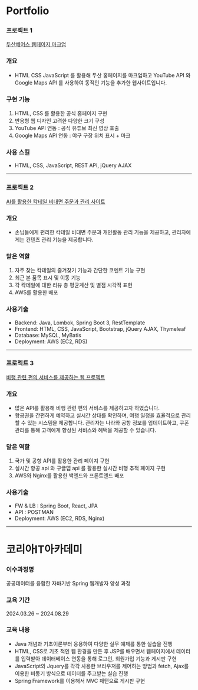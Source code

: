 # Portfolio
### 프로젝트 1
[두산베어스 웹페이지 마크업](https://github.com/GayeonHong726/Doosan.git)

### 개요
- HTML CSS JavaScript 를 활용해 두산 홈페이지를 마크업하고 YouTube API 와 Google Maps API 를 사용하여 동적인 기능을 추가한 웹사이트입니다.

### 구현 기능
1. HTML, CSS 를 활용한 공식 홈페이지 구현
2. 반응형 웹 디자인 고려한 다양한 크기 구성
3. YouTube API 연동 : 공식 유튜브 최신 영상 호출
4. Google Maps API 연동 : 야구 구장 위치 표시 + 마크

### 사용 스킬
- HTML, CSS, JavaScript, REST API, jQuery AJAX
<hr>

### 프로젝트 2
[AI를 활용한 칵테일 비대면 주문과 관리 사이트](https://github.com/GayeonHong726/LubberDuck.git)

### 개요
- 손님들에게 편리한 칵테일 비대면 주문과 개인활동 관리 기능을 제공하고, 관리자에게는 컨텐츠 관리 기능을 제공합니다.

### 맡은 역할
1. 자주 찾는 칵테일의 즐겨찾기 기능과 간단한 코멘트 기능 구현 
2. 최근 본 품목 표시 및 이동 기능
3. 각 칵테일에 대한 리뷰 총 평균계산 및 별점 시각적 표현
4. AWS를 활용한 배포

### 사용기술
- Backend: Java, Lombok, Spring Boot 3, RestTemplate
- Frontend: HTML, CSS, JavaScript, Bootstrap, jQuery AJAX, Thymeleaf
- Database: MySQL, MyBatis
- Deployment: AWS (EC2, RDS)
<hr>

### 프로젝트 3
[비행 관련 편의 서비스를 제공하는 웹 프로젝트](https://github.com/GayeonHong726/RubberFlightProject.git)

### 개요
- 많은 API를 활용해 비행 관련 편의 서비스를 제공하고자 하였습니다.
- 항공권을 간편하게 예약하고 실시간 상태를 확인하며, 여행 일정을 효율적으로 관리할 수 있는 시스템을 제공합니다. 관리자는 나라와 공항 정보를 업데이트하고, 쿠폰 관리를 통해 고객에게 향상된 서비스와 혜택을 제공할 수 있습니다.

### 맡은 역할
1. 국가 및 공항 API를 활용한 관리 페이지 구현
2. 실시간 항공 api 와 구글맵 api 를 활용한 실시간 비행 추적 페이지 구현
3. AWS와 Nginx를 활용한 백엔드와 프론트엔드 배포

### 사용기술
- FW & LB : Spring Boot, React, JPA
- API : POSTMAN
- Deployment: AWS (EC2, RDS, Nginx)
<hr>

# 코리아IT아카데미
### 이수과정명
공공데이터를 융합한 자바기반 Spring 웹개발자 양성 과정
### 교육 기간
2024.03.26 ~ 2024.08.29
### 교육 내용
- Java 개념과 기초이론부터 응용하여 다양한 실무 예제를 통한 실습을 진행 
- HTML, CSS로 기초 적인 웹 환경을 만든 후 JSP를 배우면서 웹페이지에서 데이터를 입력받아 데이터베이스 연동을 통해 로그인, 회원가입 기능과 게시판 구현 
- JavaScript와 Jquery를 각각 사용한 브라우저를 제어하는 방법과 fetch, Ajax를 이용한 비동기 방식으로 데이터를 주고받는 실습 진행 
- Spring Framework를 이용해서 MVC 패턴으로 게시판 구현
